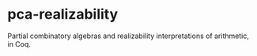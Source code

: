 # pca-realizability
Partial combinatory algebras and realizability interpretations of arithmetic, in Coq.
